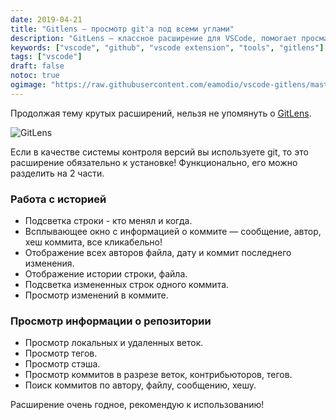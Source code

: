 ```yaml
---
date: 2019-04-21
title: "Gitlens — просмотр git'a под всеми углами"
description: "GitLens — классное расширение для VSCode, помогает просматривать историю и репозиторий."
keywords: ["vscode", "github", "vscode extension", "tools", "gitlens"]
tags: ["vscode"]
draft: false
notoc: true
ogimage: "https://raw.githubusercontent.com/eamodio/vscode-gitlens/master/images/docs/gitlens-logo.png"
---
```


Продолжая тему крутых расширений, нельзя не упомянуть о [GitLens](https://marketplace.visualstudio.com/items?itemName=eamodio.gitlens).

<!--more-->

![GitLens](https://raw.githubusercontent.com/eamodio/vscode-gitlens/master/images/docs/gitlens-logo.png)

Если в качестве системы контроля версий вы используете git, то это расширение обязательно к установке! Функционально, его можно разделить на 2 части.

### Работа с историей

* Подсветка строки - кто менял и когда.
* Всплывающее окно с информацией о коммите — сообщение, автор, хеш коммита, все кликабельно!
* Отображение всех авторов файла, дату и коммит последнего изменения.
* Отображение истории строки, файла.
* Подсветка измененных строк одного коммита.
* Просмотр изменений в коммите.

### Просмотр информации о репозитории

* Просмотр локальных и удаленных веток.
* Просмотр тегов.
* Просмотр стэша.
* Просмотр коммитов в разрезе веток, контрибьюторов, тегов.
* Поиск коммитов по автору, файлу, сообщению, хешу.



Расширение очень годное, рекомендую к использованию!
